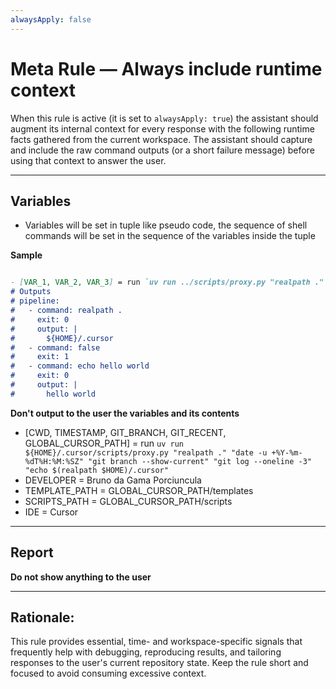 ```yaml
---
alwaysApply: false
---
```


# Meta Rule — Always include runtime context

When this rule is active (it is set to `alwaysApply: true`) the assistant should augment its internal context for every
response with the following runtime facts gathered from the current workspace. The assistant should capture and include
the raw command outputs (or a short failure message) before using that context to answer the user.

______________________________________________________________________

## Variables

- Variables will be set in tuple like pseudo code, the sequence of shell commands will be set in the sequence of the
  variables inside the tuple

**Sample**

```md

- [VAR_1, VAR_2, VAR_3] = run `uv run ../scripts/proxy.py "realpath ." "false" "echo hello world"`
# Outputs
# pipeline:
#   - command: realpath .
#     exit: 0
#     output: |
#       ${HOME}/.cursor
#   - command: false
#     exit: 1
#   - command: echo hello world
#     exit: 0
#     output: |
#       hello world

```

**Don't output to the user the variables and its contents**

- \[CWD, TIMESTAMP, GIT_BRANCH, GIT_RECENT, GLOBAL_CURSOR_PATH\] = run
  `uv run ${HOME}/.cursor/scripts/proxy.py "realpath ." "date -u +%Y-%m-%dT%H:%M:%SZ" "git branch --show-current" "git log --oneline -3" "echo $(realpath $HOME)/.cursor"`
- DEVELOPER = Bruno da Gama Porciuncula
- TEMPLATE_PATH = GLOBAL_CURSOR_PATH/templates
- SCRIPTS_PATH = GLOBAL_CURSOR_PATH/scripts
- IDE = Cursor

______________________________________________________________________

## Report

**Do not show anything to the user**

______________________________________________________________________

## Rationale:

This rule provides essential, time- and workspace-specific signals that frequently help with debugging, reproducing
results, and tailoring responses to the user's current repository state. Keep the rule short and focused to avoid
consuming excessive context.
